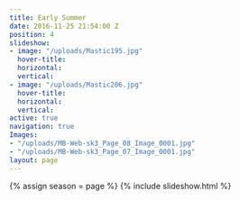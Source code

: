 ```yaml
---
title: Early Summer
date: 2016-11-25 21:54:00 Z
position: 4
slideshow:
- image: "/uploads/Mastic195.jpg"
  hover-title: 
  horizontal: 
  vertical: 
- image: "/uploads/Mastic206.jpg"
  hover-title: 
  horizontal: 
  vertical: 
active: true
navigation: true
Images:
- "/uploads/MB-Web-sk3_Page_08_Image_0001.jpg"
- "/uploads/MB-Web-sk3_Page_07_Image_0001.jpg"
layout: page
---
```


{% assign season = page %}
{% include slideshow.html %}